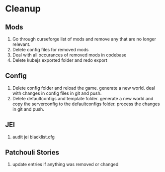 # Cleanup

## Mods

1. Go through curseforge list of mods and remove any that are no longer relevant.
2. Delete config files for removed mods
3. Deal with all occurances of removed mods in codebase
4. Delete kubejs exported folder and redo export

## Config

1. Delete config folder and reload the game. generate a new world. deal with changes in config files in git and push.
2. Delete defaultconfigs and template folder. generate a new world and copy the serverconfig to the defaultconfigs folder. process the changes in git and push.

## JEI

1. audit jei blacklist.cfg

## Patchouli Stories

1. update entries if anything was removed or changed
